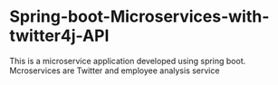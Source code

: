 # Spring-boot-Microservices-with-twitter4j-API
This is a microservice application developed using spring boot.
Mcroservices are Twitter and employee analysis service
